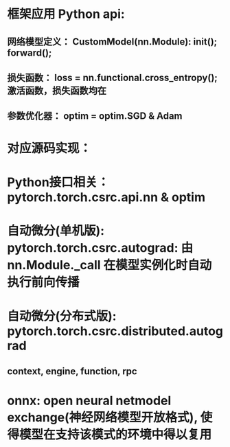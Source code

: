 # 框架应用 Python api:

## 网络模型定义： CustomModel(nn.Module): __init__(); forward();
## 损失函数： loss = nn.functional.cross_entropy(); 激活函数，损失函数均在
## 参数优化器： optim = optim.SGD & Adam


# ##########################################################
# 对应源码实现：
# Python接口相关： pytorch.torch.csrc.api.nn & optim

# 自动微分(单机版): pytorch.torch.csrc.autograd: 由 nn.Module._call 在模型实例化时自动执行前向传播
# 自动微分(分布式版): pytorch.torch.csrc.distributed.autograd
## context, engine, function, rpc

# onnx: open neural netmodel exchange(神经网络模型开放格式), 使得模型在支持该模式的环境中得以复用